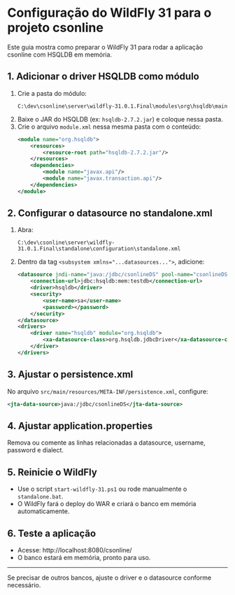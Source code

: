 # Configuração do WildFly 31 para o projeto csonline

Este guia mostra como preparar o WildFly 31 para rodar a aplicação csonline com HSQLDB em memória.

## 1. Adicionar o driver HSQLDB como módulo

1. Crie a pasta do módulo:
   ```
   C:\dev\csonline\server\wildfly-31.0.1.Final\modules\org\hsqldb\main
   ```
2. Baixe o JAR do HSQLDB (ex: `hsqldb-2.7.2.jar`) e coloque nessa pasta.
3. Crie o arquivo `module.xml` nessa mesma pasta com o conteúdo:
   ```xml
   <module name="org.hsqldb">
       <resources>
           <resource-root path="hsqldb-2.7.2.jar"/>
       </resources>
       <dependencies>
           <module name="javax.api"/>
           <module name="javax.transaction.api"/>
       </dependencies>
   </module>
   ```

## 2. Configurar o datasource no standalone.xml

1. Abra:
   ```
   C:\dev\csonline\server\wildfly-31.0.1.Final\standalone\configuration\standalone.xml
   ```
2. Dentro da tag `<subsystem xmlns="...datasources...">`, adicione:
   ```xml
   <datasource jndi-name="java:/jdbc/csonlineDS" pool-name="csonlineDS" enabled="true">
       <connection-url>jdbc:hsqldb:mem:testdb</connection-url>
       <driver>hsqldb</driver>
       <security>
           <user-name>sa</user-name>
           <password></password>
       </security>
   </datasource>
   <drivers>
       <driver name="hsqldb" module="org.hsqldb">
           <xa-datasource-class>org.hsqldb.jdbcDriver</xa-datasource-class>
       </driver>
   </drivers>
   ```

## 3. Ajustar o persistence.xml

No arquivo `src/main/resources/META-INF/persistence.xml`, configure:
```xml
<jta-data-source>java:/jdbc/csonlineDS</jta-data-source>
```

## 4. Ajustar application.properties

Remova ou comente as linhas relacionadas a datasource, username, password e dialect.

## 5. Reinicie o WildFly

- Use o script `start-wildfly-31.ps1` ou rode manualmente o `standalone.bat`.
- O WildFly fará o deploy do WAR e criará o banco em memória automaticamente.

## 6. Teste a aplicação

- Acesse: http://localhost:8080/csonline/
- O banco estará em memória, pronto para uso.

---

Se precisar de outros bancos, ajuste o driver e o datasource conforme necessário.
